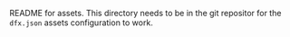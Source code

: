 README for assets. This directory needs to be in the git repositor for the `dfx.json` assets configuration to work.